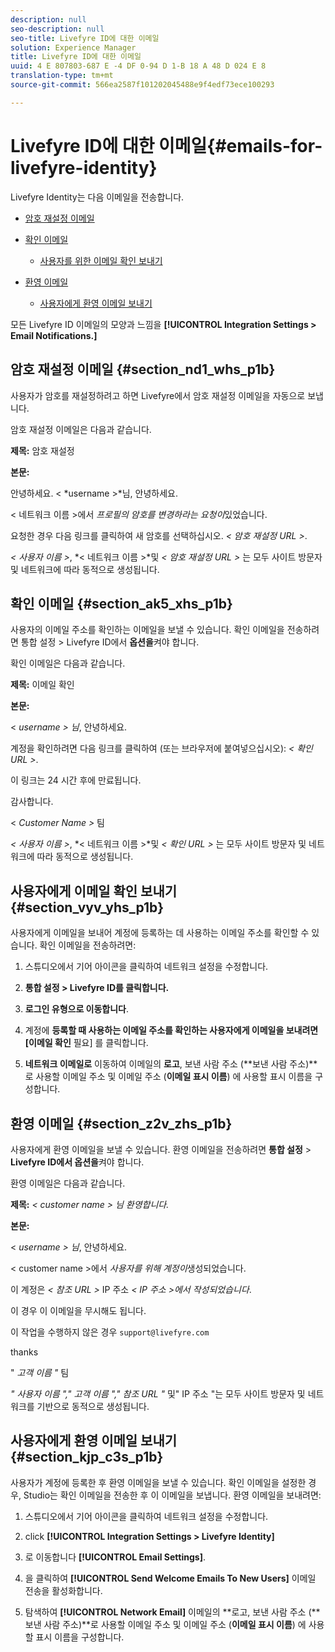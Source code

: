 ```yaml
---
description: null
seo-description: null
seo-title: Livefyre ID에 대한 이메일
solution: Experience Manager
title: Livefyre ID에 대한 이메일
uuid: 4 E 807803-687 E -4 DF 0-94 D 1-B 18 A 48 D 024 E 8
translation-type: tm+mt
source-git-commit: 566ea2587f101202045488e9f4edf73ece100293

---
```



# Livefyre ID에 대한 이메일{#emails-for-livefyre-identity}

Livefyre Identity는 다음 이메일을 전송합니다.

* [암호 재설정 이메일](#c_emails_for_livefyre_identity/section_nd1_whs_p1b)
* [확인 이메일](#c_emails_for_livefyre_identity/section_ak5_xhs_p1b)
   * [사용자를 위한 이메일 확인 보내기](#c_emails_for_livefyre_identity/section_vyv_yhs_p1b)

* [환영 이메일](#c_emails_for_livefyre_identity/section_z2v_zhs_p1b)
   * [사용자에게 환영 이메일 보내기](#c_emails_for_livefyre_identity/section_kjp_c3s_p1b)

모든 Livefyre ID 이메일의 모양과 느낌을 **[!UICONTROL Integration Settings > Email Notifications.]**

## 암호 재설정 이메일 {#section_nd1_whs_p1b}

사용자가 암호를 재설정하려고 하면 Livefyre에서 암호 재설정 이메일을 자동으로 보냅니다.

암호 재설정 이메일은 다음과 같습니다.

**제목:** 암호 재설정

**본문:**

안녕하세요. < *username >*님, 안녕하세요.

< 네트워크 이름 >에서 *프로필의 암호를 변경하라는 요청이*있었습니다.

요청한 경우 다음 링크를 클릭하여 새 암호를 선택하십시오. *< 암호 재설정 URL >*.

*< 사용자 이름 >*, *< 네트워크 이름 >*및 *< 암호 재설정 URL >* 는 모두 사이트 방문자 및 네트워크에 따라 동적으로 생성됩니다.

## 확인 이메일 {#section_ak5_xhs_p1b}

사용자의 이메일 주소를 확인하는 이메일을 보낼 수 있습니다. 확인 이메일을 전송하려면 통합 설정 > Livefyre ID에서 **옵션을**켜야 합니다.

확인 이메일은 다음과 같습니다.

**제목:** 이메일 확인

**본문:**

< *username > 님*, 안녕하세요.

계정을 확인하려면 다음 링크를 클릭하여 (또는 브라우저에 붙여넣으십시오): *< 확인 URL >*.

이 링크는 24 시간 후에 만료됩니다.

감사합니다.

< *Customer Name >* 팀

*< 사용자 이름 >*, *< 네트워크 이름 >*및 *< 확인 URL >* 는 모두 사이트 방문자 및 네트워크에 따라 동적으로 생성됩니다.

## 사용자에게 이메일 확인 보내기 {#section_vyv_yhs_p1b}

사용자에게 이메일을 보내어 계정에 등록하는 데 사용하는 이메일 주소를 확인할 수 있습니다. 확인 이메일을 전송하려면:

1. 스튜디오에서 기어 아이콘을 클릭하여 네트워크 설정을 수정합니다.
1. **통합 설정 > Livefyre ID를 클릭합니다.**

1. **로그인 유형으로 이동합니다**.
1. 계정에 **등록할 때 사용하는 이메일 주소를 확인하는 사용자에게 이메일을 보내려면 [이메일 확인** 필요] 를 클릭합니다.
1. **네트워크 이메일로** 이동하여 이메일의 **로고**, 보낸 사람 주소 (**보낸 사람 주소)**로 사용할 이메일 주소 및 이메일 주소 (**이메일 표시 이름**) 에 사용할 표시 이름을 구성합니다.

## 환영 이메일 {#section_z2v_zhs_p1b}

사용자에게 환영 이메일을 보낼 수 있습니다. 환영 이메일을 전송하려면 **통합 설정** > **Livefyre ID에서 옵션을**켜야 합니다.

환영 이메일은 다음과 같습니다.

**제목:** *< customer name > 님 환영합니다.*

**본문:**

< *username > 님*, 안녕하세요.

< customer name >에서 *사용자를 위해 계정이*생성되었습니다.

이 계정은 *< 참조 URL >* IP 주소 *< IP 주소 >에서 작성되었습니다*.

이 경우 이 이메일을 무시해도 됩니다.

이 작업을 수행하지 않은 경우 `support@livefyre.com`

thanks

" *고객 이름 "* 팀

*" 사용자 이름 "," 고객 이름 "," 참조 URL "* 및" IP 주소 "는 모두 사이트 방문자 및 네트워크를 기반으로 동적으로 생성됩니다.

## 사용자에게 환영 이메일 보내기 {#section_kjp_c3s_p1b}

사용자가 계정에 등록한 후 환영 이메일을 보낼 수 있습니다. 확인 이메일을 설정한 경우, Studio는 확인 이메일을 전송한 후 이 이메일을 보냅니다. 환영 이메일을 보내려면:

1. 스튜디오에서 기어 아이콘을 클릭하여 네트워크 설정을 수정합니다.
1. click **[!UICONTROL Integration Settings > Livefyre Identity]**

1. 로 이동합니다 **[!UICONTROL Email Settings]**.

1. 을 클릭하여 **[!UICONTROL Send Welcome Emails To New Users]** 이메일 전송을 활성화합니다.
1. 탐색하여 **[!UICONTROL Network Email]** 이메일의 **로고, 보낸 사람 주소 (**보낸 사람 주소)**로 사용할 이메일 주소 및 이메일 주소 (**이메일 표시 이름**) 에 사용할 표시 이름을 구성합니다.
